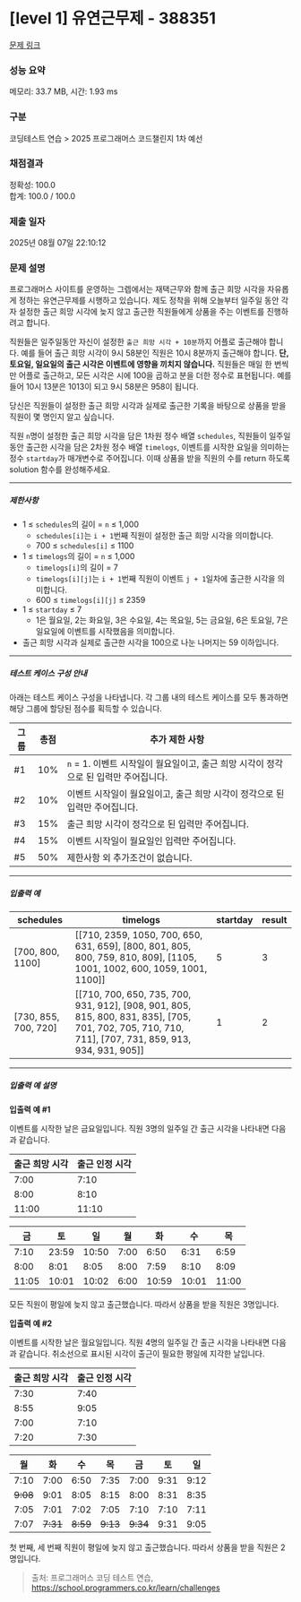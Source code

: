 # [level 1] 유연근무제 - 388351 

[문제 링크](https://school.programmers.co.kr/learn/courses/30/lessons/388351) 

### 성능 요약

메모리: 33.7 MB, 시간: 1.93 ms

### 구분

코딩테스트 연습 > 2025 프로그래머스 코드챌린지 1차 예선

### 채점결과

정확성: 100.0<br/>합계: 100.0 / 100.0

### 제출 일자

2025년 08월 07일 22:10:12

### 문제 설명

<p>프로그래머스 사이트를 운영하는 그렙에서는 재택근무와 함께 출근 희망 시각을 자유롭게 정하는 유연근무제를 시행하고 있습니다. 제도 정착을 위해 오늘부터 일주일 동안 각자 설정한 출근 희망 시각에 늦지 않고 출근한 직원들에게 상품을 주는 이벤트를 진행하려고 합니다. </p>

<p>직원들은 일주일동안 자신이 설정한 <code>출근 희망 시각 + 10분</code>까지 어플로 출근해야 합니다. 예를 들어 출근 희망 시각이 9시 58분인 직원은 10시 8분까지 출근해야 합니다. <strong>단, 토요일, 일요일의 출근 시각은 이벤트에 영향을 끼치지 않습니다.</strong> 직원들은 매일 한 번씩만 어플로 출근하고, 모든 시각은 시에 100을 곱하고 분을 더한 정수로 표현됩니다. 예를 들어 10시 13분은 1013이 되고 9시 58분은 958이 됩니다. </p>

<p>당신은 직원들이 설정한 출근 희망 시각과 실제로 출근한 기록을 바탕으로 상품을 받을 직원이 몇 명인지 알고 싶습니다.</p>

<p>직원 <code>n</code>명이 설정한 출근 희망 시각을 담은 1차원 정수 배열 <code>schedules</code>, 직원들이 일주일 동안 출근한 시각을 담은 2차원 정수 배열 <code>timelogs</code>, 이벤트를 시작한 요일을 의미하는 정수 <code>startday</code>가 매개변수로 주어집니다. 이때 상품을 받을 직원의 수를 return 하도록 solution 함수를 완성해주세요.</p>

<hr>

<h5>제한사항</h5>

<ul>
<li>1 ≤ <code>schedules</code>의 길이 = <code>n</code> ≤ 1,000

<ul>
<li><code>schedules[i]</code>는 <code>i + 1</code>번째 직원이 설정한 출근 희망 시각을 의미합니다.</li>
<li>700 ≤ <code>schedules[i]</code> ≤ 1100</li>
</ul></li>
<li>1 ≤ <code>timelogs</code>의 길이 = <code>n</code> ≤ 1,000

<ul>
<li><code>timelogs[i]</code>의 길이 = 7</li>
<li><code>timelogs[i][j]</code>는 <code>i + 1</code>번째 직원이 이벤트 <code>j + 1</code>일차에 출근한 시각을 의미합니다.</li>
<li>600 ≤ <code>timelogs[i][j]</code> ≤ 2359</li>
</ul></li>
<li>1 ≤ <code>startday</code> ≤ 7

<ul>
<li>1은 월요일, 2는 화요일, 3은 수요일, 4는 목요일, 5는 금요일, 6은 토요일, 7은 일요일에 이벤트를 시작했음을 의미합니다.</li>
</ul></li>
<li>출근 희망 시각과 실제로 출근한 시각을 100으로 나눈 나머지는 59 이하입니다.</li>
</ul>

<hr>

<h5>테스트 케이스 구성 안내</h5>

<p>아래는 테스트 케이스 구성을 나타냅니다. 각 그룹 내의 테스트 케이스를 모두 통과하면 해당 그룹에 할당된 점수를 획득할 수 있습니다.</p>
<table class="table">
        <thead><tr>
<th>그룹</th>
<th>총점</th>
<th>추가 제한 사항</th>
</tr>
</thead>
        <tbody><tr>
<td>#1</td>
<td>10%</td>
<td><code>n</code> = 1. 이벤트 시작일이 월요일이고, 출근 희망 시각이 정각으로 된 입력만 주어집니다.</td>
</tr>
<tr>
<td>#2</td>
<td>10%</td>
<td>이벤트 시작일이 월요일이고, 출근 희망 시각이 정각으로 된 입력만 주어집니다.</td>
</tr>
<tr>
<td>#3</td>
<td>15%</td>
<td>출근 희망 시각이 정각으로 된 입력만 주어집니다.</td>
</tr>
<tr>
<td>#4</td>
<td>15%</td>
<td>이벤트 시작일이 월요일인 입력만 주어집니다.</td>
</tr>
<tr>
<td>#5</td>
<td>50%</td>
<td>제한사항 외 추가조건이 없습니다.</td>
</tr>
</tbody>
      </table>
<hr>

<h5>입출력 예</h5>
<table class="table">
        <thead><tr>
<th>schedules</th>
<th>timelogs</th>
<th>startday</th>
<th>result</th>
</tr>
</thead>
        <tbody><tr>
<td>[700, 800, 1100]</td>
<td>[[710, 2359, 1050, 700, 650, 631, 659], [800, 801, 805, 800, 759, 810, 809], [1105, 1001, 1002, 600, 1059, 1001, 1100]]</td>
<td>5</td>
<td>3</td>
</tr>
<tr>
<td>[730, 855, 700, 720]</td>
<td>[[710, 700, 650, 735, 700, 931, 912], [908, 901, 805, 815, 800, 831, 835], [705, 701, 702, 705, 710, 710, 711], [707, 731, 859, 913, 934, 931, 905]]</td>
<td>1</td>
<td>2</td>
</tr>
</tbody>
      </table>
<hr>

<h5>입출력 예 설명</h5>

<p><strong>입출력 예 #1</strong></p>

<p>이벤트를 시작한 날은 금요일입니다. 직원 3명의 일주일 간 출근 시각을 나타내면 다음과 같습니다.</p>
<table class="table">
        <thead><tr>
<th>출근 희망 시각</th>
<th>출근 인정 시각</th>
</tr>
</thead>
        <tbody><tr>
<td>7:00</td>
<td>7:10</td>
</tr>
<tr>
<td>8:00</td>
<td>8:10</td>
</tr>
<tr>
<td>11:00</td>
<td>11:10</td>
</tr>
</tbody>
      </table><table class="table">
        <thead><tr>
<th>금</th>
<th>토</th>
<th>일</th>
<th>월</th>
<th>화</th>
<th>수</th>
<th>목</th>
</tr>
</thead>
        <tbody><tr>
<td>7:10</td>
<td>23:59</td>
<td>10:50</td>
<td>7:00</td>
<td>6:50</td>
<td>6:31</td>
<td>6:59</td>
</tr>
<tr>
<td>8:00</td>
<td>8:01</td>
<td>8:05</td>
<td>8:00</td>
<td>7:59</td>
<td>8:10</td>
<td>8:09</td>
</tr>
<tr>
<td>11:05</td>
<td>10:01</td>
<td>10:02</td>
<td>6:00</td>
<td>10:59</td>
<td>10:01</td>
<td>11:00</td>
</tr>
</tbody>
      </table>
<p>모든 직원이 평일에 늦지 않고 출근했습니다. 따라서 상품을 받을 직원은 3명입니다.</p>

<p><strong>입출력 예 #2</strong></p>

<p>이벤트를 시작한 날은 월요일입니다. 직원 4명의 일주일 간 출근 시각을 나타내면 다음과 같습니다. 취소선으로 표시된 시각이 출근이 필요한 평일에 지각한 날입니다. </p>
<table class="table">
        <thead><tr>
<th>출근 희망 시각</th>
<th>출근 인정 시각</th>
</tr>
</thead>
        <tbody><tr>
<td>7:30</td>
<td>7:40</td>
</tr>
<tr>
<td>8:55</td>
<td>9:05</td>
</tr>
<tr>
<td>7:00</td>
<td>7:10</td>
</tr>
<tr>
<td>7:20</td>
<td>7:30</td>
</tr>
</tbody>
      </table><table class="table">
        <thead><tr>
<th>월</th>
<th>화</th>
<th>수</th>
<th>목</th>
<th>금</th>
<th>토</th>
<th>일</th>
</tr>
</thead>
        <tbody><tr>
<td>7:10</td>
<td>7:00</td>
<td>6:50</td>
<td>7:35</td>
<td>7:00</td>
<td>9:31</td>
<td>9:12</td>
</tr>
<tr>
<td><del>9:08</del></td>
<td>9:01</td>
<td>8:05</td>
<td>8:15</td>
<td>8:00</td>
<td>8:31</td>
<td>8:35</td>
</tr>
<tr>
<td>7:05</td>
<td>7:01</td>
<td>7:02</td>
<td>7:05</td>
<td>7:10</td>
<td>7:10</td>
<td>7:11</td>
</tr>
<tr>
<td>7:07</td>
<td><del>7:31</del></td>
<td><del>8:59</del></td>
<td><del>9:13</del></td>
<td><del>9:34</del></td>
<td>9:31</td>
<td>9:05</td>
</tr>
</tbody>
      </table>
<p>첫 번째, 세 번째 직원이 평일에 늦지 않고 출근했습니다. 따라서 상품을 받을 직원은 2명입니다.</p>


> 출처: 프로그래머스 코딩 테스트 연습, https://school.programmers.co.kr/learn/challenges